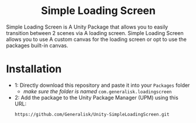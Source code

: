 <div align="center">

  # Simple Loading Screen
</div>

Simple Loading Screen is A Unity Package that allows you to easily transition between 2 scenes via A loading screen. Simple Loading Screen allows you to use A custom canvas for the loading screen or opt to use the packages built-in canvas.

# Installation
- 1: Directly download this repository and paste it into your `Packages` folder
    - *make sure the folder is named* `com.generalisk.loadingscreen`
- 2: Add the package to the Unity Package Manager (UPM) using this URL:
  ```
  https://github.com/Generalisk/Unity-SimpleLoadingScreen.git
  ```

